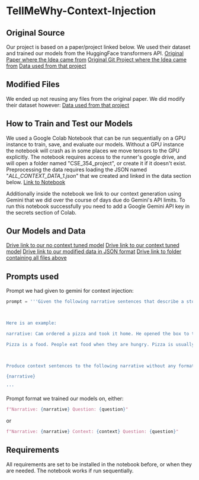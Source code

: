 # TellMeWhy-Context-Injection
 ## Original Source
 Our project is based on a paper/project linked below. We used their dataset and trained our models from the HuggingFace transformers API.
 [Original Paper where the Idea came from](https://aclanthology.org/2022.emnlp-main.79/)
 [Original Git Project where the Idea came from](https://github.com/StonyBrookNLP/knowwhy)
[Data used from that project](https://huggingface.co/datasets/StonyBrookNLP/tellmewhy)


 ## Modified Files
 We ended up not reusing any files from the original paper. We did modify their dataset however:
 [Data used from that project](https://huggingface.co/datasets/StonyBrookNLP/tellmewhy) 
 

## How to Train and Test our Models
We used a Google Colab Notebook that can be run sequentially on a GPU instance to train, save, and evaluate our models. Without a GPU instance the notebook will crash as in some places we move tensors to the GPU explicitly. The notebook requires access to the runner's google drive, and will open a folder named "CSE_354_project", or create it if it doesn't exist. Preprocessing the data requires loading the JSON named "*ALL_CONTEXT_DATA_1.json*" that we created and linked in the data section below.
[Link to Notebook](https://colab.research.google.com/drive/1OD20QNgY24b6lUG22S8CK1lcuuheJw_N?usp=sharing)

Additionally inside the notebook we link to our context generation using Gemini that we did over the course of days due do Gemini's API limits. To run this notebook successfully you need to add a Google Gemini API key in the secrets section of Colab.

## Our Models and Data
[Drive link to our no context tuned model](https://drive.google.com/drive/folders/1jmfPBUO8D9ErSxLEyizCAHfwYmCZsZPi?usp=sharing)
[Drive link to our context tuned model](https://drive.google.com/drive/folders/1-5-wsyQgdH7D9G9WtVD3Udr09FqwllPW?usp=sharing)
[Drive link to our modified data in JSON format](https://drive.google.com/file/d/1yfivuLQud6rmaVqtAW3mtTR2PIL8oIZ6/view?usp=drive_link)
[Drive link to folder containing all files above](https://drive.google.com/drive/folders/1MQjohFNC19qhgc5hetsw9g9yr6bheoF2?usp=sharing)

## Prompts used
Prompt we had given to gemini for context injection:
```py
prompt = '''Given the following narrative sentences that describe a story, produce a sequence of concise and to the point sentences that bring in commonsense information, and external world knowledge that is relevant. Be very verbose about commonsense knowledge and explain the reason why things are done.

  

Here is an example:

narrative: Cam ordered a pizza and took it home. He opened the box to take out a slice. Cam discovered that the store did not cut the pizza for him. He looked for his pizza cutter but did not find it. He had to use his chef knife to cut a slice.

Pizza is a food. People eat food when they are hungry. Pizza is usually already cut. Cam got the pizza from the store.

  

Produce context sentences to the following narrative without any formatting, just as a sequence of 4 short, simple, and single clause sentences, do NOT reason through multiple sentences, each sentence should state commonsense information related to the narrative:

{narrative}

'''
```
Prompt format we trained our models on, either:
```py
f"Narrative: {narrative} Question: {question}"
```
or
```py
f"Narrative: {narrative} Context: {context} Question: {question}"
```

## Requirements
All requirements are set to be installed in the notebook before, or when they are needed. The notebook works if run sequentially.